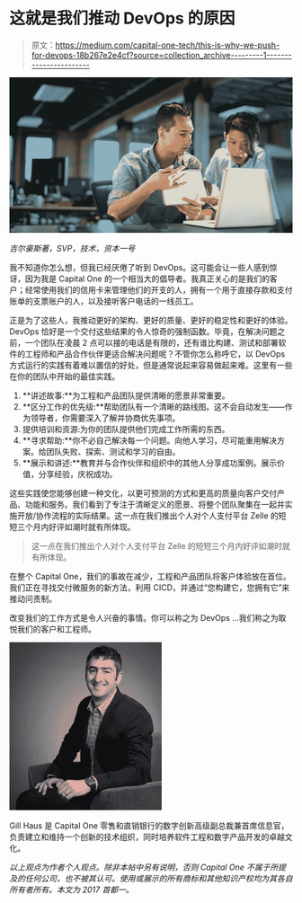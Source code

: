 # 这就是我们推动 DevOps 的原因

> 原文：<https://medium.com/capital-one-tech/this-is-why-we-push-for-devops-18b267e2e4cf?source=collection_archive---------1----------------------->

![](img/5b0017ff95e3b74d04c5f298bae16dde.png)

*吉尔豪斯著，SVP，技术，资本一号*

我不知道你怎么想，但我已经厌倦了听到 DevOps。这可能会让一些人感到惊讶，因为我是 Capital One 的一个相当大的倡导者。我真正关心的是我们的客户；经常使用我们的信用卡来管理他们的开支的人，拥有一个用于直接存款和支付账单的支票账户的人，以及接听客户电话的一线员工。

正是为了这些人，我推动更好的架构、更好的质量、更好的稳定性和更好的体验。DevOps 恰好是一个交付这些结果的令人惊奇的强制函数。毕竟，在解决问题之前，一个团队在凌晨 2 点可以接的电话是有限的，还有谁比构建、测试和部署软件的工程师和产品合作伙伴更适合解决问题呢？不管你怎么称呼它，以 DevOps 方式运行的实践有着难以置信的好处，但是通常说起来容易做起来难。这里有一些在你的团队中开始的最佳实践。

1.  **讲述故事:**为工程和产品团队提供清晰的愿景非常重要。
2.  **区分工作的优先级:**帮助团队有一个清晰的路线图。这不会自动发生——作为领导者，你需要深入了解并协商优先事项。
3.  提供培训和资源:为你的团队提供他们完成工作所需的东西。
4.  **寻求帮助:**你不必自己解决每一个问题。向他人学习，尽可能重用解决方案。给团队失败、探索、测试和学习的自由。
5.  **展示和讲述:**教育并与合作伙伴和组织中的其他人分享成功案例。展示价值，分享经验，庆祝成功。

这些实践使您能够创建一种文化，以更可预测的方式和更高的质量向客户交付产品、功能和服务。我们看到了专注于清晰定义的愿景、将整个团队聚集在一起并实施开放/协作流程的实际结果。这一点在我们推出个人对个人支付平台 Zelle 的短短三个月内好评如潮时就有所体现。

> 这一点在我们推出个人对个人支付平台 Zelle 的短短三个月内好评如潮时就有所体现。

在整个 Capital One，我们的事故在减少，工程和产品团队将客户体验放在首位。我们正在寻找交付微服务的新方法，利用 CICD，并通过“您构建它，您拥有它”来推动问责制。

改变我们的工作方式是令人兴奋的事情。你可以称之为 DevOps …我们称之为取悦我们的客户和工程师。

![](img/e5bcdfd7587a1dfd0faf33231c258423.png)

Gill Haus 是 Capital One 零售和直销银行的数字创新高级副总裁兼首席信息官，负责建立和维持一个创新的技术组织，同时培养软件工程和数字产品开发的卓越文化。

*以上观点为作者个人观点。除非本帖中另有说明，否则 Capital One 不属于所提及的任何公司，也不被其认可。使用或展示的所有商标和其他知识产权均为其各自所有者所有。本文为 2017 首都一。*